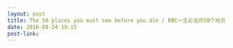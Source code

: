 ```yaml
---
layout: post
title: The 50 places you must see before you die / BBC一生必去的50个地方
date: 2016-08-24 19:15
post-link: 
---
```



